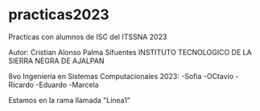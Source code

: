 # practicas2023
Practicas con alumnos de ISC del ITSSNA 2023

Autor: Cristian Alonso Palma Sifuentes
INSTITUTO TECNOLOGICO DE LA SIERRA NEGRA DE AJALPAN 

8vo Ingenieria en Sistemas Computacionales 2023:
-Sofia
-OCtavio
-Ricardo
-Eduardo
-Marcela

Estamos en la rama llamada "Linea1"